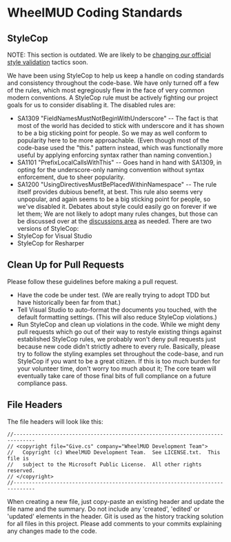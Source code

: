 # WheelMUD Coding Standards

## StyleCop
NOTE: This section is outdated. We are likely to be [changing our official style validation](https://github.com/DavidRieman/WheelMUD/issues/24) tactics soon.

We have been using StyleCop to help us keep a handle on coding standards and consistency throughout the code-base.
We have only turned off a few of the rules, which most egregiously flew in the face of very common modern conventions. A StyleCop rule must be actively fighting our project goals for us to consider disabling it.
The disabled rules are:
* SA1309 "FieldNamesMustNotBeginWithUnderscore" -- The fact is that most of the world has decided to stick with underscore and it has shown to be a big sticking point for people. So we may as well conform to popularity here to be more approachable. (Even though most of the code-base used the "this." pattern instead, which was functionally more useful by applying enforcing syntax rather than naming convention.)
* SA1101 "PrefixLocalCallsWithThis" -- Goes hand in hand with SA1309, in opting for the underscore-only naming convention without syntax enforcement, due to sheer popularity.
* SA1200 "UsingDirectivesMustBePlacedWithinNamespace" -- The rule itself provides dubious benefit, at best. This rule also seems very unpopular, and again seems to be a big sticking point for people, so we've disabled it.
Debates about style could easily go on forever if we let them; We are not likely to adopt many rules changes, but those can be discussed over at the [discussions area](https://github.com/DavidRieman/WheelMUD/discussions) as needed.
There are two versions of StyleCop:
* StyleCop for Visual Studio
* StyleCop for Resharper

## Clean Up for Pull Requests
Please follow these guidelines before making a pull request.
* Have the code be under test. (We are really trying to adopt TDD but have historically been far from that.)
* Tell Visual Studio to auto-format the documents you touched, with the default formatting settings. (This will also reduce StyleCop violations.)
* Run StyleCop and clean up violations in the code.
While we might deny pull requests which go out of their way to restyle existing things against established StyleCop rules, we probably won't deny pull requests just because new code didn't strictly adhere to every rule.
Basically, please try to follow the styling examples set throughout the code-base, and run StyleCop if you want to be a great citizen.
If this is too much burden for your volunteer time, don't worry too much about it; The core team will eventually take care of those final bits of full compliance on a future compliance pass.

## File Headers
The file headers will look like this:
```
//-----------------------------------------------------------------------------
// <copyright file="Give.cs" company="WheelMUD Development Team">
//   Copyright (c) WheelMUD Development Team.  See LICENSE.txt.  This file is 
//   subject to the Microsoft Public License.  All other rights reserved.
// </copyright>
//-----------------------------------------------------------------------------
```
When creating a new file, just copy-paste an existing header and update the file name and the summary. Do not include any 'created', 'edited' or 'updated' elements in the header. Git is used as the history tracking solution for all files in this project. Please add comments to your commits explaining any changes made to the code.